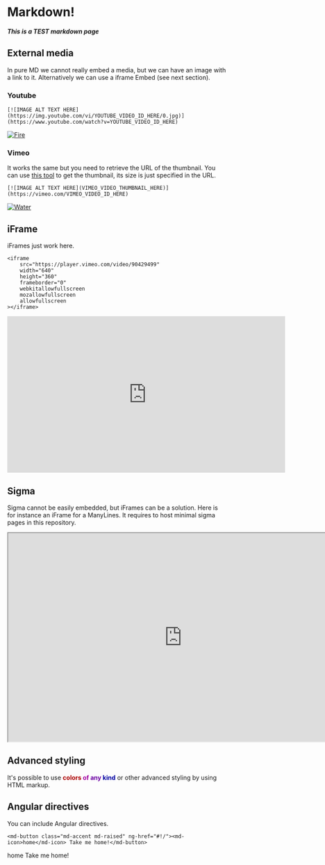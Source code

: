 # Markdown!

***This is a TEST markdown page***

## External media

In pure MD we cannot really embed a media, but we can have an image with a link to it. Alternatively we can use a iframe Embed (see next section).

### Youtube

```
[![IMAGE ALT TEXT HERE](https://img.youtube.com/vi/YOUTUBE_VIDEO_ID_HERE/0.jpg)](https://www.youtube.com/watch?v=YOUTUBE_VIDEO_ID_HERE)
```

[![Fire](https://img.youtube.com/vi/OD4hRY-eAJ0/0.jpg)](https://www.youtube.com/watch?v=OD4hRY-eAJ0)

### Vimeo

It works the same but you need to retrieve the URL of the thumbnail. You can use [this tool](https://deponewd.github.io/video/) to get the thumbnail, its size is just specified in the URL.
```
[![IMAGE ALT TEXT HERE](VIMEO_VIDEO_THUMBNAIL_HERE)](https://vimeo.com/VIMEO_VIDEO_ID_HERE)
```

[![Water](https://i.vimeocdn.com/video/469651458_480x360.jpg)](https://vimeo.com/90429499)

## iFrame

iFrames just work here.

```
<iframe
	src="https://player.vimeo.com/video/90429499"
	width="640"
	height="360"
	frameborder="0"
	webkitallowfullscreen
	mozallowfullscreen
	allowfullscreen
></iframe>
```

<iframe src="https://player.vimeo.com/video/90429499" width="640" height="360" frameborder="0" webkitallowfullscreen mozallowfullscreen allowfullscreen></iframe>

## Sigma

Sigma cannot be easily embedded, but iFrames can be a solution. Here is for instance an iFrame for a ManyLines. It requires to host minimal sigma pages in this repository.

<iframe 
	src="http://tools.medialab.sciences-po.fr/manylines/embed#/narrative/290135dd-49a6-4a8e-a730-1e7c8c9c7bb2"
	width="800"
	height="480"
	webkitallowfullscreen
	mozallowfullscreen
	allowfullscreen
></iframe>

## Advanced styling

It's possible to use **<span style="color: #AB0000">colors</span> <span style="color: #A000A0">of</span> <span style="color: #6B00A2">any</span> <span style="color: #0000A0">kind</span>** or other advanced styling by using HTML markup.

## Angular directives

You can include Angular directives.

```
<md-button class="md-accent md-raised" ng-href="#!/"><md-icon>home</md-icon> Take me home!</md-button>
```
<md-button class="md-accent md-raised" ng-href="#!/"><md-icon>home</md-icon> Take me home!</md-button>